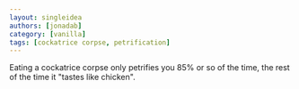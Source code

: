 ```yaml
---
layout: singleidea
authors: [jonadab]
category: [vanilla]
tags: [cockatrice corpse, petrification]
---
```

Eating a cockatrice corpse only petrifies you 85% or so of the time, the rest of the time it "tastes like chicken".
